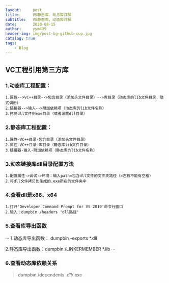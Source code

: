 ```yaml
---
layout:     post
title:      VS静态库、动态库详解
subtitle:   VS静态库、动态库详解
date:       2020-08-15
author:     yym439
header-img: img/post-bg-github-cup.jpg
catalog: true
tags:
    - Blog
---
```


##  VC工程引用第三方库

### 1.动态库工程配置：

```
1.属性-->VC++目录-->包含目录（添加头文件目录）-->库目录（动态库的lib文件目录，隐式调用）
2.链接器-->输入-->附加依赖项（动态库的lib文件名称）
3.拷贝dll文件到exe目录（或者设置dll目录）
```

### 2.静态库工程配置：

```
1.属性-VC++目录-包含目录（添加头文件目录）
2.属性-VC++目录-库目录（静态库lib文件目录）
3.链接器-输入-附加依赖项（静态库的lib文件名称）
```

### 3.动态链接库dll目录配置方法

```
1.配置属性->调试->环境：输入path=包含dll文件的文件夹路径（=左右不能有空格）
2.将dll文件拷贝到生成的.exe所在的文件夹中
```

### 4.查看dll是x86、x64

```
1.打开'Developer Command Prompt for VS 2019'命令行窗口
2.输入：dumpbin /headers 'dll路径'
```

### 5.查看库导出函数

···
1.动态库导出函数： dumpbin -exports *.dll

2.静态库导出函数：dumpbin /LINKERMEMBER *.lib
···

### 6.查看动态库依赖关系
> dumpbin /dependents *.dll/*.exe